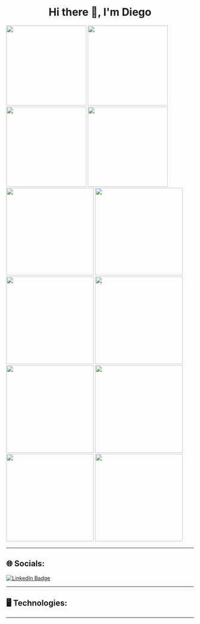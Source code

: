 
<h1 align="center">Hi there 👋, I'm Diego</h1>

<div id="img-repetida1">
  <img src="https://media.giphy.com/media/xT9C25UNTwfZuk85WP/giphy-downsized.gif" width="215"/>
  <img src="https://media.giphy.com/media/xT9C25UNTwfZuk85WP/giphy-downsized.gif" width="215"/>
  <img src="https://media.giphy.com/media/xT9C25UNTwfZuk85WP/giphy-downsized.gif" width="215"/>
  <img src="https://media.giphy.com/media/xT9C25UNTwfZuk85WP/giphy-downsized.gif" width="215"/>
</div>
<div id="img-repetida2">
  <img src="https://media.giphy.com/media/xT9C25UNTwfZuk85WP/giphy-downsized.gif" width="235"/>
  <img src="https://media.giphy.com/media/xT9C25UNTwfZuk85WP/giphy-downsized.gif" width="235"/>
  <img src="https://media.giphy.com/media/xT9C25UNTwfZuk85WP/giphy-downsized.gif" width="235"/>
  <img src="https://media.giphy.com/media/xT9C25UNTwfZuk85WP/giphy-downsized.gif" width="235"/>
</div>
<div id="img-repetida3">
  <img src="https://media.giphy.com/media/xT9C25UNTwfZuk85WP/giphy-downsized.gif" width="235"/>
  <img src="https://media.giphy.com/media/xT9C25UNTwfZuk85WP/giphy-downsized.gif" width="235"/>
  <img src="https://media.giphy.com/media/xT9C25UNTwfZuk85WP/giphy-downsized.gif" width="235"/>
  <img src="https://media.giphy.com/media/xT9C25UNTwfZuk85WP/giphy-downsized.gif" width="235"/>
</div>

<hr>

## 🌐 Socials:

<div id="badges">
  <a href="https://www.linkedin.com/in/diego-ledesma-00b323210/">
  <img src="https://img.shields.io/badge/LinkedIn-blue?style=for-the-badge&logo=linkedin&logoColor=white" alt="LinkedIn Badge"/>
  </a>
  
---

## 🖥️ Technologies:


----


  
</div>

<!--
**Diemale/Diemale** is a ✨ _special_ ✨ repository because its `README.md` (this file) appears on your GitHub profile.

Here are some ideas to get you started:


- 🔭 I’m currently working on ...
- 🌱 I’m currently learning ...
- 👯 I’m looking to collaborate on ...
- 🤔 I’m looking for help with ...
- 💬 Ask me about ...
- 📫 How to reach me: ...
- 😄 Pronouns: ...
- ⚡ Fun fact: ...
-->

